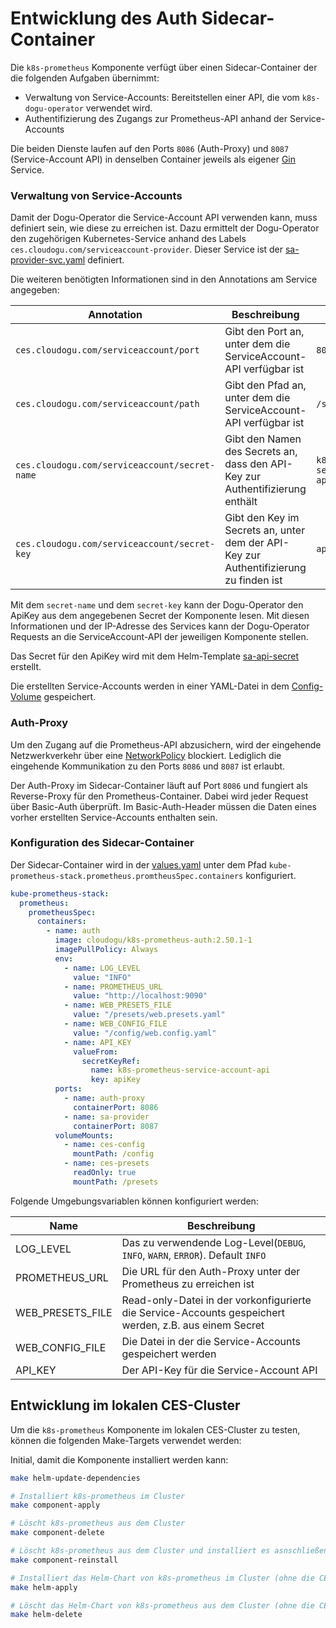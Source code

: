 # Entwicklung des Auth Sidecar-Container

Die `k8s-prometheus` Komponente verfügt über einen Sidecar-Container der die folgenden Aufgaben übernimmt:
 * Verwaltung von Service-Accounts: Bereitstellen einer API, die vom `k8s-dogu-operator` verwendet wird.
 * Authentifizierung des Zugangs zur Prometheus-API anhand der Service-Accounts

Die beiden Dienste laufen auf den Ports `8086` (Auth-Proxy) und `8087` (Service-Account API) in denselben Container jeweils als eigener [Gin](https://github.com/gin-gonic/gin) Service.

### Verwaltung von Service-Accounts
Damit der Dogu-Operator die Service-Account API verwenden kann, muss definiert sein, wie diese zu erreichen ist.
Dazu ermittelt der Dogu-Operator den zugehörigen Kubernetes-Service anhand des Labels `ces.cloudogu.com/serviceaccount-provider`.
Dieser Service ist der [sa-provider-svc.yaml](../../k8s/helm/templates/sa-provider-svc.yaml) definiert.

Die weiteren benötigten Informationen sind in den Annotations am Service angegeben:

| Annotation                                    | Beschreibung                                                                          | Wert                                 |
|-----------------------------------------------|---------------------------------------------------------------------------------------|--------------------------------------|
| `ces.cloudogu.com/serviceaccount/port`        | Gibt den Port an, unter dem die ServiceAccount-API verfügbar ist                      | `8080`                               |
| `ces.cloudogu.com/serviceaccount/path`        | Gibt den Pfad an, unter dem die ServiceAccount-API verfügbar ist                      | `/serviceaccounts`                   |
| `ces.cloudogu.com/serviceaccount/secret-name` | Gibt den Namen des Secrets an, dass den API-Key zur Authentifizierung enthält         | `k8s-prometheus-service-account-api` |
| `ces.cloudogu.com/serviceaccount/secret-key`  | Gibt den Key im Secrets an, unter dem der API-Key zur Authentifizierung zu finden ist | `apiKey`                             |


Mit dem `secret-name` und dem `secret-key` kann der Dogu-Operator den ApiKey aus dem angegebenen Secret der Komponente lesen.
Mit diesen Informationen und der IP-Adresse des Services kann der Dogu-Operator Requests an die ServiceAccount-API der jeweiligen Komponente stellen.

Das Secret für den ApiKey wird mit dem Helm-Template [sa-api-secret](../../k8s/helm/templates/sa-api-secret.yaml) erstellt. 

Die erstellten Service-Accounts werden in einer YAML-Datei in dem [Config-Volume](../../k8s/helm/templates/config-pvc.yaml) gespeichert.

### Auth-Proxy
Um den Zugang auf die Prometheus-API abzusichern, wird der eingehende Netzwerkverkehr über eine [NetworkPolicy](../../k8s/helm/templates/network-policy.yaml) blockiert.
Lediglich die eingehende Kommunikation zu den Ports `8086` und `8087` ist erlaubt.

Der Auth-Proxy im Sidecar-Container läuft auf Port `8086` und fungiert als Reverse-Proxy für den Prometheus-Container.
Dabei wird jeder Request über Basic-Auth überprüft. 
Im Basic-Auth-Header müssen die Daten eines vorher erstellten Service-Accounts enthalten sein.

### Konfiguration des Sidecar-Container
Der Sidecar-Container wird in der [values.yaml](../../k8s/helm/values.yaml) unter dem Pfad `kube-prometheus-stack.prometheus.promtheusSpec.containers` konfiguriert.

```yaml
kube-prometheus-stack:
  prometheus:
    prometheusSpec:
      containers:
        - name: auth
          image: cloudogu/k8s-prometheus-auth:2.50.1-1
          imagePullPolicy: Always
          env:
            - name: LOG_LEVEL
              value: "INFO"
            - name: PROMETHEUS_URL
              value: "http://localhost:9090"
            - name: WEB_PRESETS_FILE
              value: "/presets/web.presets.yaml"
            - name: WEB_CONFIG_FILE
              value: "/config/web.config.yaml"
            - name: API_KEY
              valueFrom:
                secretKeyRef:
                  name: k8s-prometheus-service-account-api
                  key: apiKey
          ports:
            - name: auth-proxy
              containerPort: 8086
            - name: sa-provider
              containerPort: 8087
          volumeMounts:
            - name: ces-config
              mountPath: /config
            - name: ces-presets
              readOnly: true
              mountPath: /presets
```

Folgende Umgebungsvariablen können konfiguriert werden:

| Name              | Beschreibung                                                                                           |
|-------------------|--------------------------------------------------------------------------------------------------------|
| LOG_LEVEL         | Das zu verwendende Log-Level(`DEBUG`, `INFO`, `WARN`, `ERROR`). Default `INFO`                         |
| PROMETHEUS_URL    | Die URL für den Auth-Proxy unter der Prometheus zu erreichen ist                                       |
| WEB_PRESETS_FILE  | Read-only-Datei in der vorkonfigurierte die Service-Accounts gespeichert werden, z.B. aus einem Secret |
| WEB_CONFIG_FILE   | Die Datei in der die Service-Accounts gespeichert werden                                               |
| API_KEY           | Der API-Key für die Service-Account API                                                                |

## Entwicklung im lokalen CES-Cluster
Um die `k8s-prometheus` Komponente im lokalen CES-Cluster zu testen, können die folgenden Make-Targets verwendet werden:

Initial, damit die Komponente installiert werden kann:
```bash
make helm-update-dependencies
```

```bash
# Installiert k8s-prometheus im Cluster
make component-apply
```

```bash
# Löscht k8s-prometheus aus dem Cluster
make component-delete
```

```bash
# Löscht k8s-prometheus aus dem Cluster und installiert es asnschließend erneut
make component-reinstall
```

```bash
# Installiert das Helm-Chart von k8s-prometheus im Cluster (ohne die CES-Komponente)
make helm-apply
```

```bash
# Löscht das Helm-Chart von k8s-prometheus aus dem Cluster (ohne die CES-Komponente)
make helm-delete
```